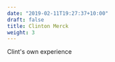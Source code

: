 ```yaml
---
date: "2019-02-11T19:27:37+10:00"
draft: false
title: Clinton Merck
weight: 3
---
```


Clint's own experience
